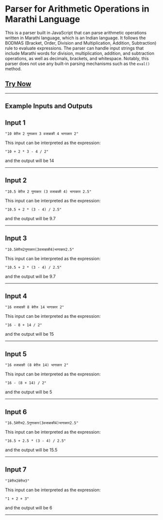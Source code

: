 # Parser for Arithmetic Operations in Marathi Language

This is a parser built in JavaScript that can parse arithmetic operations written in Marathi language, which is an Indian language. It follows the BODMAS (Bracket, Order, Division and Multiplication, Addition, Subtraction) rule to evaluate expressions. The parser can handle input strings that include Marathi words for division, multiplication, addition, and subtraction operations, as well as decimals, brackets, and whitespace. Notably, this parser does not use any built-in parsing mechanisms such as the `eval()` method.

## [Try Now](https://rahuldangeofficial.github.io/marathi-arithmetic-parser)

---

## Example Inputs and Outputs

## Input 1

    "10 बेरीज 2 गुणाकार 3 वजाबाकी 4 भागाकार 2"

This input can be interpreted as the expression:

    "10 + 2 * 3 - 4 / 2"

and the output will be 14

---

## Input 2

    "10.5 बेरीज 2 गुणाकार (3 वजाबाकी 4) भागाकार 2.5"

This input can be interpreted as the expression: 
    
    "10.5 + 2 * (3 - 4) / 2.5"

and the output will be 9.7

---

## Input 3

    "10.5बेरीज2गुणाकार(3वजाबाकी4)भागाकार2.5"

This input can be interpreted as the expression: 
    
    "10.5 + 2 * (3 - 4) / 2.5"

and the output will be 9.7

---

## Input 4

    "16 वजाबाकी 8 बेरीज 14 भागाकार 2"

This input can be interpreted as the expression: 

    "16 - 8 + 14 / 2" 

and the output will be 15

---

## Input 5

    "16 वजाबाकी (8 बेरीज 14) भागाकार 2"

This input can be interpreted as the expression: 
    
    "16 - (8 + 14) / 2"

and the output will be 5

---

## Input 6

    "16.5बेरीज2.5गुणाकार(3वजाबाकी4)भागाकार2.5"

This input can be interpreted as the expression: 
    
    "16.5 + 2.5 * (3 - 4) / 2.5" 
    
and the output will be 15.5

---

## Input 7

    "1बेरीज2बेरीज3"

This input can be interpreted as the expression: 
    
    "1 + 2 + 3"

and the output will be 6

---

